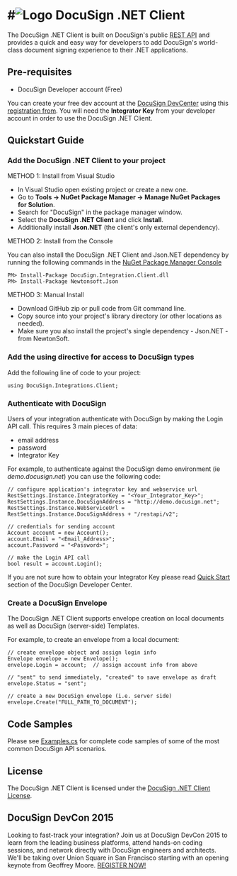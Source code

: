 #![Logo](icon.png)  DocuSign .NET Client
=========================================

The DocuSign .NET Client is built on DocuSign's public [REST API](https://www.docusign.com/p/RESTAPIGuide/RESTAPIGuide.htm) and provides a quick and easy way for developers to add DocuSign's world-class document signing experience to their .NET applications.

Pre-requisites
----------

* DocuSign Developer account (Free)

You can create your free dev account at the [DocuSign DevCenter](https://www.docusign.com/developer-center) using this [registration from](https://www.docusign.com/developer-center/get-started). You will need the **Integrator Key** from your developer account in order to use the DocuSign .NET Client.

Quickstart Guide
----------

### Add the DocuSign .NET Client to your project

METHOD 1:  Install from Visual Studio

* In Visual Studio open existing project or create a new one.
* Go to **Tools -> NuGet Package Manager -> Manage NuGet Packages for Solution**.
* Search for "DocuSign" in the package manager window.
* Select the **DocuSign .NET Client** and click **Install**. 
* Additionally install **Json.NET** (the client's only external dependency).

METHOD 2:  Install from the Console

You can also install the DocuSign .NET Client and Json.NET dependency by running the following commands in the [NuGet Package Manager Console](http://docs.nuget.org/docs/start-here/using-the-package-manager-console)

    PM> Install-Package DocuSign.Integration.Client.dll
    PM> Install-Package Newtonsoft.Json

METHOD 3:  Manual Install

* Download GitHub zip or pull code from Git command line.
* Copy source into your project's library directory (or other locations as needed).
* Make sure you also install the project's single dependency - Json.NET - from NewtonSoft.

### Add the using directive for access to DocuSign types

Add the following line of code to your project:

```
using DocuSign.Integrations.Client;
```

### Authenticate with DocuSign

Users of your integration authenticate with DocuSign by making the Login API call.  This requires 3 main pieces of data: 

* email address
* password
* Integrator Key

For example, to authenticate against the DocuSign demo environment (ie _demo.docusign.net_) you can use the following code:

	// configure application's integrator key and webservice url
	RestSettings.Instance.IntegratorKey = "<Your_Integrator_Key>";
	RestSettings.Instance.DocuSignAddress = "http://demo.docusign.net";
	RestSettings.Instance.WebServiceUrl = RestSettings.Instance.DocuSignAddress + "/restapi/v2";
	
	// credentials for sending account
	Account account = new Account();
	account.Email = "<Email_Address>";
	account.Password = "<Password>";

	// make the Login API call
	bool result = account.Login();

If you are not sure how to obtain your Integrator Key please read [Quick Start](https://www.docusign.com/developer-center/quick-start/first-api-call) section of the DocuSign Developer Center.  

### Create a DocuSign Envelope

The DocuSign .NET Client supports envelope creation on local documents as well as DocuSign (server-side) Templates.

For example, to create an envelope from a local document:

	// create envelope object and assign login info
	Envelope envelope = new Envelope();
	envelope.Login = account;  // assign account info from above

	// "sent" to send immediately, "created" to save envelope as draft
	envelope.Status = "sent";

	// create a new DocuSign envelope (i.e. server side)
	envelope.Create("FULL_PATH_TO_DOCUMENT");

Code Samples
----------

Please see [Examples.cs](Examples.cs) for complete code samples of some of the most common DocuSign API scenarios.


License
----------

The DocuSign .NET Client is licensed under the [DocuSign .NET Client License](LICENSE).


DocuSign DevCon 2015
----------

Looking to fast-track your integration?  Join us at DocuSign DevCon 2015 to learn from the leading business platforms, attend hands-on coding sessions, and network directly with DocuSign engineers and architects.  We'll be taking over Union Square in San Francisco starting with an opening keynote from Geoffrey Moore.  [REGISTER NOW!](http://momentum.docusign.com/san-francisco/dev-con/?mc=devcon-github)
